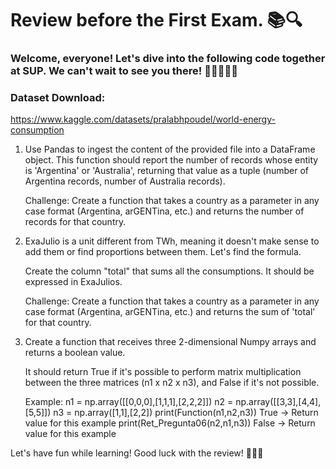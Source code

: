 # Review before the First Exam. 📚🔍

### Welcome, everyone! Let's dive into the following code together at SUP. We can't wait to see you there! 🎉👩‍💻👨‍💻

### Dataset Download:
https://www.kaggle.com/datasets/pralabhpoudel/world-energy-consumption

1. Use Pandas to ingest the content of the provided file into a DataFrame object.
This function should report the number of records whose entity is 'Argentina' or 'Australia', returning that value as a tuple (number of Argentina records, number of Australia records).

    Challenge: Create a function that takes a country as a parameter in any case format (Argentina, arGENTina, etc.) and returns the number of records for that country.

2. ExaJulio is a unit different from TWh, meaning it doesn't make sense to add them or find proportions between them. Let's find the formula.

    Create the column "total" that sums all the consumptions. It should be expressed in ExaJulios.

    Challenge: Create a function that takes a country as a parameter in any case format (Argentina, arGENTina, etc.) and returns the sum of 'total' for that country.

3. Create a function that receives three 2-dimensional Numpy arrays and returns a boolean value.

    It should return True if it's possible to perform matrix multiplication between the three matrices (n1 x n2 x n3), and False if it's not possible.

    Example:
        n1 = np.array([[0,0,0],[1,1,1],[2,2,2]])
        n2 = np.array([[3,3],[4,4],[5,5]])
        n3 = np.array([1,1],[2,2])
        print(Function(n1,n2,n3))
            True            -> Return value for this example
        print(Ret_Pregunta06(n2,n1,n3))
            False            -> Return value for this example

Let's have fun while learning! Good luck with the review! 🚀🌟📝
